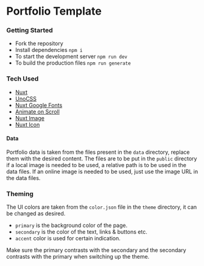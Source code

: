 # Portfolio Template

### Getting Started
- Fork the repository
- Install dependencies
  `npm i`
- To start the development server
  `npm run dev`
- To build the production files
  `npm run generate`

### Tech Used
- [Nuxt](https://nuxt.com/)
- [UnoCSS](https://unocss.dev/)
- [Nuxt Google Fonts](https://google-fonts.nuxtjs.org/)
- [Animate on Scroll](https://nuxt.com/modules/aos)
- [Nuxt Image](https://image.nuxt.com/)
- [Nuxt Icon](https://nuxt.com/modules/icon)

#### Data   
Portfolio data is taken from the files present in the `data` directory, replace them with the desired content.
The files are to be put in the `public` directory if a local image is needed to be used, a relative path is to be used in the data files. If an online image is needed to be used, just use the image URL in the data files.

### Theming
The UI colors are taken from the `color.json` file in the `theme` directory, it can be changed as desired.
- `primary` is the background color of the page.
- `secondary` is the color of the text, links & buttons etc.
- `accent` color is used for certain indication.

Make sure the primary contrasts with the secondary and the secondary contrasts with the primary when switching up the theme.
